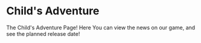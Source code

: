 # Child's Adventure
The Child's Adventure Page! Here You can view the news on our game, and see the planned release date!
